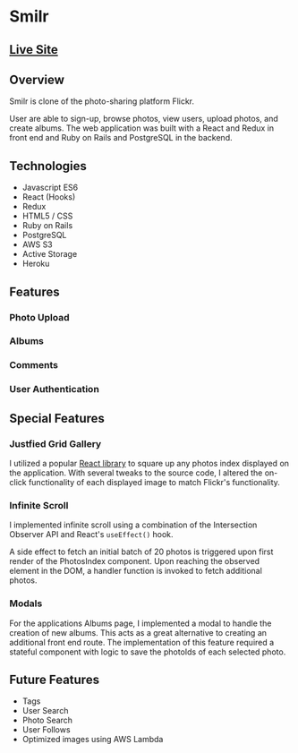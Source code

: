 # Smilr

## [Live Site](https://smilr.herokuapp.com)

## Overview

Smilr is clone of the photo-sharing platform Flickr.

User are able to sign-up, browse photos, view users, upload photos, and create albums.  The web application was built with a React and Redux in front end and Ruby on Rails and PostgreSQL in the backend.

## Technologies

* Javascript ES6
* React (Hooks)
* Redux
* HTML5 / CSS
* Ruby on Rails
* PostgreSQL
* AWS S3
* Active Storage
* Heroku

## Features

### Photo Upload
### Albums
### Comments
### User Authentication

## Special Features 

### Justfied Grid Gallery

I utilized a popular [React library](https://benhowell.github.io/react-grid-gallery/) to square up any photos index displayed on the application. With several tweaks to the source code, I altered the on-click functionality of each displayed image to match Flickr's functionality.

### Infinite Scroll

I implemented infinite scroll using a combination of the Intersection Observer API and React's `useEffect()` hook.

A side effect to fetch an initial batch of 20 photos is triggered upon first render of the PhotosIndex component. Upon reaching the observed element in the DOM, a handler function is invoked to fetch additional photos.

### Modals

For the applications Albums page, I implemented a modal to handle the creation of new albums.  This acts as a great alternative to creating an additional front end route.  The implementation of this feature required a stateful component with logic to save the photoIds of each selected photo.

## Future Features

* Tags
* User Search
* Photo Search
* User Follows
* Optimized images using AWS Lambda

